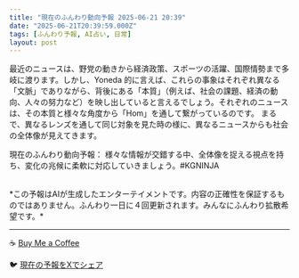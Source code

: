 ```yaml
---
title: "現在のふんわり動向予報 2025-06-21 20:39"
date: "2025-06-21T20:39:59.000Z"
tags: [ふんわり予報, AI占い, 日常]
layout: post
---
```


最近のニュースは、野党の動きから経済政策、スポーツの活躍、国際情勢まで多岐に渡ります。しかし、Yoneda 的に言えば、これらの事象はそれぞれ異なる「文脈」でありながら、背後にある「本質」（例えば、社会の課題、経済の動向、人々の努力など）を映し出していると言えるでしょう。それぞれのニュースは、その本質と様々な角度から「Hom」を通して繋がっているのです。  まるで、異なるレンズを通して同じ対象を見た時の様に、異なるニュースからも社会の全体像が見えてきます。

現在のふんわり動向予報：
様々な情報が交錯する中、全体像を捉える視点を持ち、変化の兆候に柔軟に対応していきましょう。#KGNINJA

<br>
*この予報はAIが生成したエンターテイメントです。内容の正確性を保証するものではありません。ふんわり一日に４回更新されます。みんなにふんわり拡散希望です。*

---
☕️ [Buy Me a Coffee](https://www.buymeacoffee.com/kgninja)

🐦 [現在の予報をXでシェア](https://twitter.com/intent/tweet?text=%E7%8F%BE%E5%9C%A8%E3%81%AE%E3%81%B5%E3%82%93%E3%82%8F%E3%82%8A%E4%BA%88%E5%A0%B1%3A%20%E3%80%8C%E6%9C%80%E8%BF%91%E3%81%AE%E3%83%8B%E3%83%A5%E3%83%BC%E3%82%B9%E3%81%AF%E3%80%81%E9%87%8E%E5%85%9A%E3%81%AE%E5%8B%95%E3%81%8D%E3%81%8B%E3%82%89%E7%B5%8C%E6%B8%88%E6%94%BF%E7%AD%96%E3%80%81%E3%82%B9%E3%83%9D%E3%83%BC%E3%83%84%E3%81%AE%E6%B4%BB%E8%BA%8D%E3%80%81%E5%9B%BD%E9%9A%9B%E6%83%85%E5%8B%A2%E3%81%BE%E3%81%A7%E5%A4%9A%E5%B2%90%E3%81%AB%E6%B8%A1%E3%82%8A%E3%81%BE%E3%81%99%E3%80%82%E3%80%8D%23KGNINJA%20%E7%B6%9A%E3%81%8D%E3%81%AF%E3%83%96%E3%83%AD%E3%82%B0%E3%81%A7%EF%BC%81%F0%9F%91%87&url=https%3A%2F%2Fkg-ninja.github.io%2FFunwariyoso%2F)
